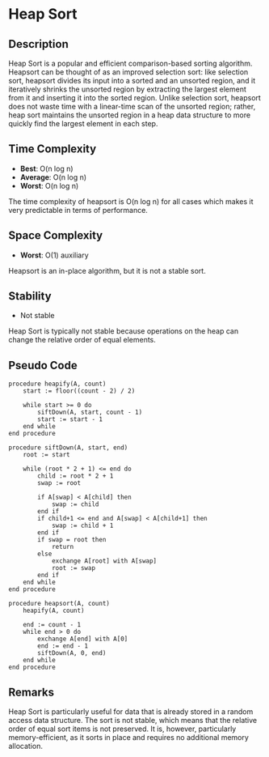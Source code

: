 # Heap Sort

## Description

Heap Sort is a popular and efficient comparison-based sorting algorithm. Heapsort can be thought of as an improved selection sort: like selection sort, heapsort divides its input into a sorted and an unsorted region, and it iteratively shrinks the unsorted region by extracting the largest element from it and inserting it into the sorted region. Unlike selection sort, heapsort does not waste time with a linear-time scan of the unsorted region; rather, heap sort maintains the unsorted region in a heap data structure to more quickly find the largest element in each step.

## Time Complexity

- **Best**: O(n log n) 
- **Average**: O(n log n)
- **Worst**: O(n log n)

The time complexity of heapsort is O(n log n) for all cases which makes it very predictable in terms of performance.

## Space Complexity

- **Worst**: O(1) auxiliary

Heapsort is an in-place algorithm, but it is not a stable sort.

## Stability

- Not stable

Heap Sort is typically not stable because operations on the heap can change the relative order of equal elements.

## Pseudo Code

```plaintext
procedure heapify(A, count)
    start := floor((count - 2) / 2)
    
    while start >= 0 do
        siftDown(A, start, count - 1)
        start := start - 1
    end while
end procedure

procedure siftDown(A, start, end)
    root := start

    while (root * 2 + 1) <= end do
        child := root * 2 + 1
        swap := root
        
        if A[swap] < A[child] then
            swap := child
        end if
        if child+1 <= end and A[swap] < A[child+1] then
            swap := child + 1
        end if
        if swap = root then
            return
        else
            exchange A[root] with A[swap]
            root := swap
        end if
    end while
end procedure

procedure heapsort(A, count)
    heapify(A, count)
    
    end := count - 1
    while end > 0 do
        exchange A[end] with A[0]
        end := end - 1
        siftDown(A, 0, end)
    end while
end procedure
```

## Remarks

Heap Sort is particularly useful for data that is already stored in a random access data structure. The sort is not stable, which means that the relative order of equal sort items is not preserved. It is, however, particularly memory-efficient, as it sorts in place and requires no additional memory allocation.
